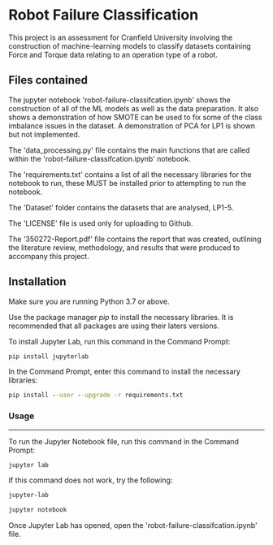 # Robot Failure Classification
This project is an assessment for Cranfield University involving the construction of machine-learning models to classify datasets containing Force and Torque data relating to an operation type of a robot.

## Files contained

The jupyter notebook 'robot-failure-classifcation.ipynb' shows the construction of all of the ML models as well as the data preparation. It also shows a demonstration of how SMOTE can be used to fix some of the class imbalance issues in the dataset. A demonstration of PCA for LP1 is shown but not implemented.

The 'data_processing.py' file contains the main functions that are called within the 'robot-failure-classifcation.ipynb' notebook.

The 'requirements.txt' contains a list of all the necessary libraries for the notebook to run, these MUST be installed prior to attempting to run the notebook.

The 'Dataset' folder contains the datasets that are analysed, LP1-5.

The 'LICENSE' file is used only for uploading to Github.

The '350272-Report.pdf' file contains the report that was created, outlining the literature review, methodology, and results that were produced to accompany this project.

## Installation

Make sure you are running Python 3.7 or above.

Use the package manager *pip* to install the necessary libraries. It is recommended that all packages are using their laters versions.

To install Jupyter Lab, run this command in the Command Prompt:

```cmd
pip install jupyterlab
```

In the Command Prompt, enter this command to install the necessary libraries:

```cmd
pip install --user --upgrade -r requirements.txt
```

### Usage
---
To run the Jupyter Notebook file, run this command in the Command Prompt:

```cmd
jupyter lab
```

If this command does not work, try the following:

```cmd
jupyter-lab
```

```cmd
jupyter notebook
```

Once Jupyter Lab has opened, open the 'robot-failure-classifcation.ipynb' file.
